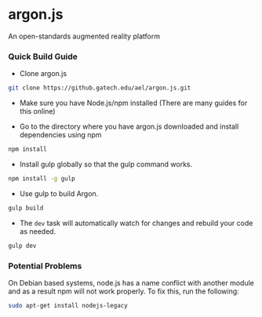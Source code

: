 # argon.js

An open-standards augmented reality platform


### Quick Build Guide

* Clone argon.js

```sh
git clone https://github.gatech.edu/ael/argon.js.git
```

* Make sure you have Node.js/npm installed (There are many guides for this online)

* Go to the directory where you have argon.js downloaded and install dependencies using npm

```sh
npm install
```

* Install gulp globally so that the gulp command works. 

```sh
npm install -g gulp
```

* Use gulp to build Argon. 
 
```sh
gulp build
```

* The `dev` task will automatically watch for changes and rebuild your code as needed.  

```sh
gulp dev
```

### Potential Problems

On Debian based systems, node.js has a name conflict with another module and as a result npm will not work properly. To fix this, run the following:

```sh
sudo apt-get install nodejs-legacy
```
